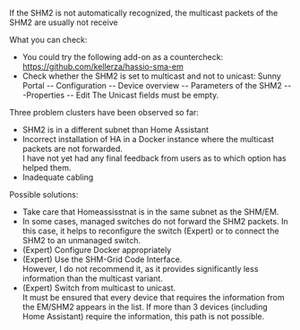 If the SHM2 is not automatically recognized, the multicast packets of the SHM2 are usually not receive

What you can check:

* You could try the following add-on as a countercheck:
    https://github.com/kellerza/hassio-sma-em
* Check whether the SHM2 is set to multicast and not to unicast:
    Sunny Portal -- Configuration -- Device overview -- Parameters of the SHM2 ---Properties -- Edit
    The Unicast fields must be empty.


Three problem clusters have been observed so far:
* SHM2 is in a different subnet than Home Assistant
* Incorrect installation of HA in a Docker instance where the multicast packets are not forwarded.<br>I have not yet had any final feedback from users as to which option has helped them.
* Inadequate cabling

Possible solutions:
* Take care that Homeassisstnat is in the same subnet as the SHM/EM.
* In some cases, managed switches do not forward the SHM2 packets. In this case, it helps to reconfigure the switch (Expert) or to connect the SHM2 to an unmanaged switch.
* (Expert) Configure Docker appropriately
* (Expert) Use the SHM-Grid Code Interface.<br>However, I do not recommend it, as it provides significantly less information than the multicast variant.
* (Expert) Switch from multicast to unicast.<br>It must be ensured that every device that requires the information from the EM/SHM2 appears in the list. If more than 3 devices (including Home Assistant) require the information, this path is not possible.
